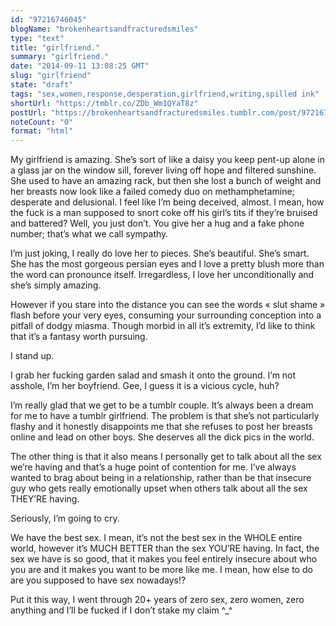 ```yaml
---
id: "97216746045"
blogName: "brokenheartsandfracturedsmiles"
type: "text"
title: "girlfriend."
summary: "girlfriend."
date: "2014-09-11 13:08:25 GMT"
slug: "girlfriend"
state: "draft"
tags: "sex,women,response,desperation,girlfriend,writing,spilled ink"
shortUrl: "https://tmblr.co/ZDb_Wm1QYaT8z"
postUrl: "https://brokenheartsandfracturedsmiles.tumblr.com/post/97216746045/girlfriend"
noteCount: "0"
format: "html"
---
```


My girlfriend is amazing. She’s sort of like a daisy you keep pent-up alone in a glass jar on the window sill, forever living off hope and filtered sunshine. She used to have an amazing rack, but then she lost a bunch of weight and her breasts now look like a failed comedy duo on methamphetamine; desperate and delusional. I feel like I’m being deceived, almost. I mean, how the fuck is a man supposed to snort coke off his girl’s tits if they’re bruised and battered? Well, you just don’t. You give her a hug and a fake phone number; that’s what we call sympathy.

I’m just joking, I really do love her to pieces. She’s beautiful. She’s smart. She has the most gorgeous persian eyes and I love a pretty blush more than the word can pronounce itself. Irregardless, I love her unconditionally and she’s simply amazing. 

However if you stare into the distance you can see the words « slut shame » flash before your very eyes, consuming your surrounding conception into a pitfall of dodgy miasma. Though morbid in all it’s extremity, I’d like to think that it’s a fantasy worth pursuing. 

I stand up. 

I grab her fucking garden salad and smash it onto the ground. I’m not asshole, I’m her boyfriend. Gee, I guess it is a vicious cycle, huh?

I’m really glad that we get to be a tumblr couple. It’s always been a dream for me to have a tumblr girlfriend. The problem is that she’s not particularly flashy and it honestly disappoints me that she refuses to post her breasts online and lead on other boys. She deserves all the dick pics in the world. 

The other thing is that it also means I personally get to talk about all the sex we’re having and that’s a huge point of contention for me. I’ve always wanted to brag about being in a relationship, rather than be that insecure guy who gets really emotionally upset when others talk about all the sex THEY’RE having.

Seriously, I’m going to cry.

We have the best sex. I mean, it’s not the best sex in the WHOLE entire world, however it’s MUCH BETTER than the sex YOU’RE having. In fact, the sex we have is so good, that it makes you feel entirely insecure about who you are and it makes you want to be more like me. I mean, how else to do are you supposed to have sex nowadays!? 

Put it this way, I went through 20+ years of zero sex, zero women, zero anything and I’ll be fucked if I don’t stake my claim ^_^